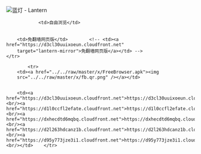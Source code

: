 

<img src="../../raw/master/x/8e0a2b81.c82003be.LanternYellow2.png" alt="蓝灯 - Lantern"/>
<table>
    <tr>
                
                <td>自由浏览</td>
        
        
        <td>免翻墙网页版</td>        <!-- <td><a href="https://d3cl30uuixoeun.cloudfront.net"
        target="lantern-mirror">免翻墙网页版</a></td> -->
    </tr>
    
            <tr>
        <td><a href="../../raw/master/x/FreeBrowser.apk"><img
        src="../../raw/master/x/fb.qr.png" /></a></td>

        
        <td><a href="https://d3cl30uuixoeun.cloudfront.net">https://d3cl30uuixoeun.cloudfront.net</a><br/><a href="https://d1l0ccfl2efate.cloudfront.net">https://d1l0ccfl2efate.cloudfront.net</a><br/><a href="https://dxhecdtd6mqbq.cloudfront.net">https://dxhecdtd6mqbq.cloudfront.net</a><br/><a href="https://d2l263hdcanz1b.cloudfront.net">https://d2l263hdcanz1b.cloudfront.net</a><br/><a href="https://d95y773jze3i1.cloudfront.net">https://d95y773jze3i1.cloudfront.net</a><br/></td>    </tr>
</table>
